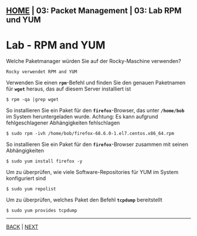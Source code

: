 [HOME](../../README.md) | 03: Packet Management | 03: Lab RPM und YUM
---
# Lab - RPM and YUM

Welche Paketmanager würden Sie auf der Rocky-Maschine verwenden?
```
Rocky verwendet RPM and YUM
```

Verwenden Sie einen **`rpm`**-Befehl und finden Sie den genauen Paketnamen für **`wget`** heraus, das auf diesem Server installiert ist
```
$ rpm -qa |grep wget
```

So installieren Sie ein Paket für den **`firefox`**-Browser, das unter **`/home/bob`** im System heruntergeladen wurde. Achtung: Es kann aufgrund fehlgeschlagener Abhängigkeiten fehlschlagen
```
$ sudo rpm -ivh /home/bob/firefox-68.6.0-1.el7.centos.x86_64.rpm
```

So installieren Sie ein Paket für den **`firefox`**-Browser zusammen mit seinen Abhängigkeiten
```
$ sudo yum install firefox -y
```

Um zu überprüfen, wie viele Software-Repositories für YUM im System konfiguriert sind
```
$ sudo yum repolist
```

Um zu überprüfen, welches Paket den Befehl **`tcpdump`** bereitstellt
```
$ sudo yum provides tcpdump
```
---
[BACK](./02-RPM-und-YUM.md) | [NEXT](./04-DPKG-und-APT.md)

